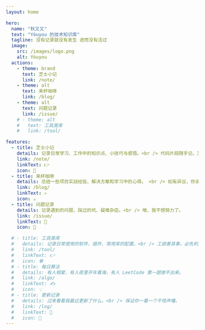 ```yaml
---
layout: home

hero:
  name: "秋又又"
  text: "Yòuyou 的技术知识库"
  tagline: 没有记录就没有发生 进而没有活过
  image:
    src: /images/logo.png
    alt: Yòuyou
  actions:
    - theme: brand
      text: 芝士小记
      link: /note/
    - theme: alt
      text: 来杯咖啡
      link: /blog/
    - theme: alt
      text: 问题记录
      link: /issue/
    # - theme: alt
    #   text: 工具类库
    #   link: /tool/

features:
  - title: 芝士小记
    details: 记录日常学习、工作中的知识点、小技巧与感悟。<br /> 代码片段随手记，芝士就是力量！
    link: /note/
    linkText: 👉
    icon: 🧀
  - title: 来杯咖啡
    details: 总结一些项目实战经验、解决方案和学习中的心得。 <br /> 如有异议，你说的对！<small>(你要你觉得)</small>
    link: /blog/
    linkText: ✍️
    icon: ☕️
  - title: 问题记录
    details: 记录遇到的问题、踩过的坑、疑难杂症。<br /> 唉、我不想努力了。
    link: /issue/
    linkText: 👀
    icon: 🐞

  # - title: 工具类库
  #   details: 记录日常使用的软件、插件、常用库的配置。<br /> 工欲善其事，必先利其器。
  #   link: /tool/
  #   linkText: 👉
  #   icon: 🛠️
  # - title: 每日算法
  #   details: 有人相爱，有人夜里开车看海，有人 LeetCode 第一题做不出来。
  #   link: /algo/
  #   linkText: ✍️
  #   icon: 💡
  # - title: 更新记录
  #   details: 过来看看我最近更新了什么。<br /> 保证你一看一个不吱声噻。
  #   link: /log/
  #   linkText: 👀
  #   icon: 🚀
---
```


<HomeComponent />
